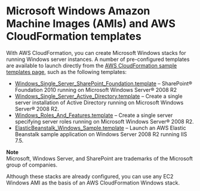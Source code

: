 # Microsoft Windows Amazon Machine Images \(AMIs\) and AWS CloudFormation templates<a name="cfn-windows-stacks-amis-and-templates"></a>

With AWS CloudFormation, you can create Microsoft Windows stacks for running Windows server instances\. A number of pre\-configured templates are available to launch directly from the [AWS CloudFormation sample templates page](http://aws.amazon.com/cloudformation/aws-cloudformation-templates/), such as the following templates:

- [Windows_Single_Server_SharePoint_Foundation\.template](https://s3.amazonaws.com/cloudformation-templates-us-east-1/Windows_Single_Server_SharePoint_Foundation.template) – SharePoint® Foundation 2010 running on Microsoft Windows Server® 2008 R2
- [Windows_Single_Server_Active_Directory\.template](https://s3.amazonaws.com/cloudformation-templates-us-east-1/Windows_Single_Server_Active_Directory.template) – Create a single server installation of Active Directory running on Microsoft Windows Server® 2008 R2\.
- [Windows_Roles_And_Features\.template](https://s3.amazonaws.com/cloudformation-templates-us-east-1/Windows_Roles_And_Features.template) – Create a single server specifying server roles running on Microsoft Windows Server® 2008 R2\.
- [ElasticBeanstalk_Windows_Sample\.template](https://s3.amazonaws.com/cloudformation-templates-us-east-1/ElasticBeanstalk_Windows_Sample.template) – Launch an AWS Elastic Beanstalk sample application on Windows Server 2008 R2 running IIS 7\.5\.

**Note**  
Microsoft, Windows Server, and SharePoint are trademarks of the Microsoft group of companies\.

Although these stacks are already configured, you can use any EC2 Windows AMI as the basis of an AWS CloudFormation Windows stack\.
